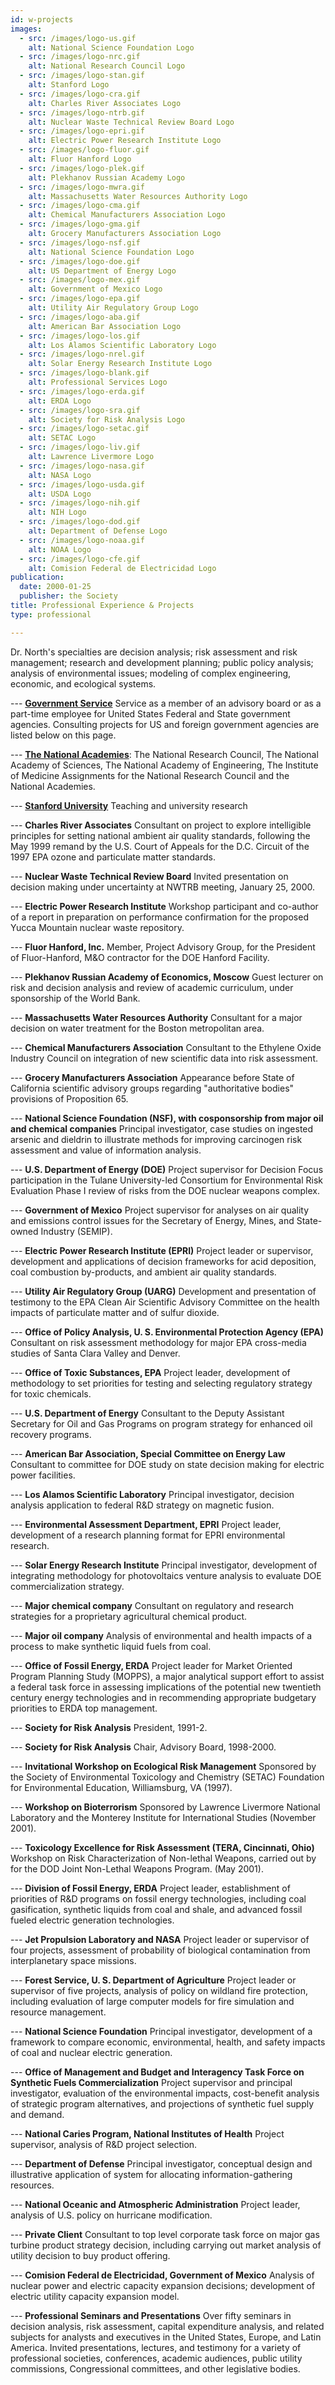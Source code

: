 ```yaml
---
id: w-projects
images:
  - src: /images/logo-us.gif
    alt: National Science Foundation Logo
  - src: /images/logo-nrc.gif
    alt: National Research Council Logo
  - src: /images/logo-stan.gif
    alt: Stanford Logo
  - src: /images/logo-cra.gif
    alt: Charles River Associates Logo
  - src: /images/logo-ntrb.gif
    alt: Nuclear Waste Technical Review Board Logo
  - src: /images/logo-epri.gif
    alt: Electric Power Research Institute Logo
  - src: /images/logo-fluor.gif
    alt: Fluor Hanford Logo
  - src: /images/logo-plek.gif
    alt: Plekhanov Russian Academy Logo
  - src: /images/logo-mwra.gif
    alt: Massachusetts Water Resources Authority Logo
  - src: /images/logo-cma.gif
    alt: Chemical Manufacturers Association Logo
  - src: /images/logo-gma.gif
    alt: Grocery Manufacturers Association Logo
  - src: /images/logo-nsf.gif
    alt: National Science Foundation Logo
  - src: /images/logo-doe.gif
    alt: US Department of Energy Logo
  - src: /images/logo-mex.gif
    alt: Government of Mexico Logo
  - src: /images/logo-epa.gif
    alt: Utility Air Regulatory Group Logo
  - src: /images/logo-aba.gif
    alt: American Bar Association Logo
  - src: /images/logo-los.gif
    alt: Los Alamos Scientific Laboratory Logo
  - src: /images/logo-nrel.gif
    alt: Solar Energy Research Institute Logo
  - src: /images/logo-blank.gif
    alt: Professional Services Logo
  - src: /images/logo-erda.gif
    alt: ERDA Logo
  - src: /images/logo-sra.gif
    alt: Society for Risk Analysis Logo
  - src: /images/logo-setac.gif
    alt: SETAC Logo
  - src: /images/logo-liv.gif
    alt: Lawrence Livermore Logo
  - src: /images/logo-nasa.gif
    alt: NASA Logo
  - src: /images/logo-usda.gif
    alt: USDA Logo
  - src: /images/logo-nih.gif
    alt: NIH Logo
  - src: /images/logo-dod.gif
    alt: Department of Defense Logo
  - src: /images/logo-noaa.gif
    alt: NOAA Logo
  - src: /images/logo-cfe.gif
    alt: Comision Federal de Electricidad Logo
publication:
  date: 2000-01-25
  publisher: the Society
title: Professional Experience & Projects
type: professional

---
```

Dr. North's specialties are decision analysis; risk assessment and risk management; research and development planning; public policy analysis; analysis of environmental issues; modeling of complex engineering, economic, and ecological systems.

--- [ ](/professional/w-projects-government) [**Government Service**](/professional/w-projects-government) Service as a member of an advisory board or as a part-time employee for United States Federal and State government agencies. Consulting projects for US and foreign government agencies are listed below on this page.

--- [ ](/professional/w-projects-nrc) [**The National Academies**](/professional/w-projects-nrc): The National Research Council, The National Academy of Sciences, The National Academy of Engineering, The Institute of Medicine Assignments for the National Research Council and the National Academies.

--- [ ](/professional/w-projects-stanford) [**Stanford University**](/professional/w-projects-stanford) Teaching and university research

--- **Charles River Associates** Consultant on project to explore intelligible principles for setting national ambient air quality standards, following the May 1999 remand by the U.S. Court of Appeals for the D.C. Circuit of the 1997 EPA ozone and particulate matter standards.

--- **Nuclear Waste Technical Review Board** Invited presentation on decision making under uncertainty at NWTRB meeting, January 25, 2000.

--- **Electric Power Research Institute** Workshop participant and co-author of a report in preparation on performance confirmation for the proposed Yucca Mountain nuclear waste repository.

--- **Fluor Hanford, Inc.** Member, Project Advisory Group, for the President of Fluor-Hanford, M&O contractor for the DOE Hanford Facility.

--- **Plekhanov Russian Academy of Economics, Moscow** Guest lecturer on risk and decision analysis and review of academic curriculum, under sponsorship of the World Bank.

--- **Massachusetts Water Resources Authority** Consultant for a major decision on water treatment for the Boston metropolitan area.

--- **Chemical Manufacturers Association** Consultant to the Ethylene Oxide Industry Council on integration of new scientific data into risk assessment.

--- **Grocery Manufacturers Association** Appearance before State of California scientific advisory groups regarding "authoritative bodies" provisions of Proposition 65.

--- **National Science Foundation (NSF), with cosponsorship from major oil and chemical companies** Principal investigator, case studies on ingested arsenic and dieldrin to illustrate methods for improving carcinogen risk assessment and value of information analysis.

--- **U.S. Department of Energy (DOE)** Project supervisor for Decision Focus participation in the Tulane University-led Consortium for Environmental Risk Evaluation Phase I review of risks from the DOE nuclear weapons complex.

--- **Government of Mexico** Project supervisor for analyses on air quality and emissions control issues for the Secretary of Energy, Mines, and State-owned Industry (SEMIP).

--- **Electric Power Research Institute (EPRI)** Project leader or supervisor, development and applications of decision frameworks for acid deposition, coal combustion by-products, and ambient air quality standards.

--- **Utility Air Regulatory Group (UARG)** Development and presentation of testimony to the EPA Clean Air Scientific Advisory Committee on the health impacts of particulate matter and of sulfur dioxide.

--- **Office of Policy Analysis, U. S. Environmental Protection Agency (EPA)** Consultant on risk assessment methodology for major EPA cross-media studies of Santa Clara Valley and Denver.

--- **Office of Toxic Substances, EPA** Project leader, development of methodology to set priorities for testing and selecting regulatory strategy for toxic chemicals.

--- **U.S. Department of Energy** Consultant to the Deputy Assistant Secretary for Oil and Gas Programs on program strategy for enhanced oil recovery programs.

--- **American Bar Association, Special Committee on Energy Law** Consultant to committee for DOE study on state decision making for electric power facilities.

--- **Los Alamos Scientific Laboratory** Principal investigator, decision analysis application to federal R&D strategy on magnetic fusion.

--- **Environmental Assessment Department, EPRI** Project leader, development of a research planning format for EPRI environmental research.

--- **Solar Energy Research Institute** Principal investigator, development of integrating methodology for photovoltaics venture analysis to evaluate DOE commercialization strategy.

--- **Major chemical company** Consultant on regulatory and research strategies for a proprietary agricultural chemical product.

--- **Major oil company** Analysis of environmental and health impacts of a process to make synthetic liquid fuels from coal.

--- **Office of Fossil Energy, ERDA** Project leader for Market Oriented Program Planning Study (MOPPS), a major analytical support effort to assist a federal task force in assessing implications of the potential new twentieth century energy technologies and in recommending appropriate budgetary priorities to ERDA top management.

--- **Society for Risk Analysis** President, 1991-2.

--- **Society for Risk Analysis** Chair, Advisory Board, 1998-2000.

--- **Invitational Workshop on Ecological Risk Management** Sponsored by the Society of Environmental Toxicology and Chemistry (SETAC) Foundation for Environmental Education, Williamsburg, VA (1997).

--- **Workshop on Bioterrorism** Sponsored by Lawrence Livermore National Laboratory and the Monterey Institute for International Studies (November 2001).

--- **Toxicology Excellence for Risk Assessment (TERA, Cincinnati, Ohio)** Workshop on Risk Characterization of Non-lethal Weapons, carried out by for the DOD Joint Non-Lethal Weapons Program. (May 2001).

--- **Division of Fossil Energy, ERDA** Project leader, establishment of priorities of R&D programs on fossil energy technologies, including coal gasification, synthetic liquids from coal and shale, and advanced fossil fueled electric generation technologies.

--- **Jet Propulsion Laboratory and NASA** Project leader or supervisor of four projects, assessment of probability of biological contamination from interplanetary space missions.

--- **Forest Service, U. S. Department of Agriculture** Project leader or supervisor of five projects, analysis of policy on wildland fire protection, including evaluation of large computer models for fire simulation and resource management.

--- **National Science Foundation** Principal investigator, development of a framework to compare economic, environmental, health, and safety impacts of coal and nuclear electric generation.

--- **Office of Management and Budget and Interagency Task Force on Synthetic Fuels Commercialization** Project supervisor and principal investigator, evaluation of the environmental impacts, cost-benefit analysis of strategic program alternatives, and projections of synthetic fuel supply and demand.

--- **National Caries Program, National Institutes of Health** Project supervisor, analysis of R&D project selection.

--- **Department of Defense** Principal investigator, conceptual design and illustrative application of system for allocating information-gathering resources.

--- **National Oceanic and Atmospheric Administration** Project leader, analysis of U.S. policy on hurricane modification.

--- **Private Client** Consultant to top level corporate task force on major gas turbine product strategy decision, including carrying out market analysis of utility decision to buy product offering.

--- **Comision Federal de Electricidad, Government of Mexico** Analysis of nuclear power and electric capacity expansion decisions; development of electric utility capacity expansion model.

--- **Professional Seminars and Presentations** Over fifty seminars in decision analysis, risk assessment, capital expenditure analysis, and related subjects for analysts and executives in the United States, Europe, and Latin America. Invited presentations, lectures, and testimony for a variety of professional societies, conferences, academic audiences, public utility commissions, Congressional committees, and other legislative bodies.